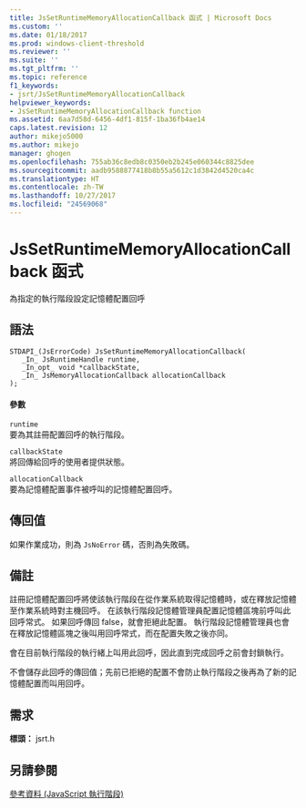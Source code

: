 ```yaml
---
title: JsSetRuntimeMemoryAllocationCallback 函式 | Microsoft Docs
ms.custom: ''
ms.date: 01/18/2017
ms.prod: windows-client-threshold
ms.reviewer: ''
ms.suite: ''
ms.tgt_pltfrm: ''
ms.topic: reference
f1_keywords:
- jsrt/JsSetRuntimeMemoryAllocationCallback
helpviewer_keywords:
- JsSetRuntimeMemoryAllocationCallback function
ms.assetid: 6aa7d58d-6456-4df1-815f-1ba36fb4ae14
caps.latest.revision: 12
author: mikejo5000
ms.author: mikejo
manager: ghogen
ms.openlocfilehash: 755ab36c8edb8c0350eb2b245e060344c8825dee
ms.sourcegitcommit: aadb9588877418b8b55a5612c1d3842d4520ca4c
ms.translationtype: HT
ms.contentlocale: zh-TW
ms.lasthandoff: 10/27/2017
ms.locfileid: "24569068"
---
```

# <a name="jssetruntimememoryallocationcallback-function"></a>JsSetRuntimeMemoryAllocationCallback 函式
為指定的執行階段設定記憶體配置回呼  
  
## <a name="syntax"></a>語法  
  
```  
STDAPI_(JsErrorCode) JsSetRuntimeMemoryAllocationCallback(  
   _In_ JsRuntimeHandle runtime,  
   _In_opt_ void *callbackState,  
   _In_ JsMemoryAllocationCallback allocationCallback  
);  
```  
  
#### <a name="parameters"></a>參數  
 `runtime`  
 要為其註冊配置回呼的執行階段。  
  
 `callbackState`  
 將回傳給回呼的使用者提供狀態。  
  
 `allocationCallback`  
 要為記憶體配置事件被呼叫的記憶體配置回呼。  
  
## <a name="return-value"></a>傳回值  
 如果作業成功，則為 `JsNoError` 碼，否則為失敗碼。  
  
## <a name="remarks"></a>備註  
 註冊記憶體配置回呼將使該執行階段在從作業系統取得記憶體時，或在釋放記憶體至作業系統時對主機回呼。 在該執行階段記憶體管理員配置記憶體區塊前呼叫此回呼常式。 如果回呼傳回 false，就會拒絕此配置。 執行階段記憶體管理員也會在釋放記憶體區塊之後叫用回呼常式，而在配置失敗之後亦同。  
  
 會在目前執行階段的執行緒上叫用此回呼，因此直到完成回呼之前會封鎖執行。  
  
 不會儲存此回呼的傳回值；先前已拒絕的配置不會防止執行階段之後再為了新的記憶體配置而叫用回呼。  
  
## <a name="requirements"></a>需求  
 **標頭：** jsrt.h  
  
## <a name="see-also"></a>另請參閱  
 [參考資料 (JavaScript 執行階段)](../chakra-hosting/reference-javascript-runtime.md)
